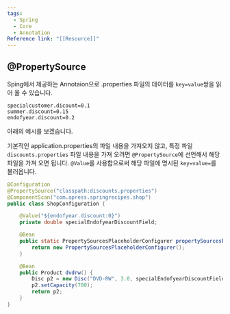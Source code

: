 ```yaml
---
tags:
  - Spring
  - Core
  - Annotation
Reference link: "[[Resource]]"
---
```

## @PropertySource
Sping에서 제공하는 Annotaion으로 .properties 파일의 데이터를 `key=value`쌍을 읽어 올 수 있습니다.

```properties title:"discounts.propeties"
specialcustomer.dicount=0.1
summer.discount=0.15
endofyear.discount=0.2
```

아래의 예시를 보겠습니다.

기본적인 application.properties의 파일 내용을 가져오지 않고, 특정 파일 `discounts.properties` 파일 내용을 가져 오려면 `@PropertySource`에 선언해서 해당 파일을 가져 오면 됩니다. `@Value`를 사용함으로써 해당 파일에 명시된 `key=value=`를 불러옵니다.

```java title:"ShopConfiguration.java"
@Configuration
@PropertySource("classpath:discounts.properties")
@ComponentScan("com.apress.springrecipes.shop")
public class ShopConfiguration {

	@Value("${endofyear.discount:0}")
	private double specialEndofyearDiscountField;

	@Bean
	public static PropertySourcesPlaceholderConfigurer propertySourcesPlaceholderConfigurer() {
		return new PropertySourcesPlaceholderConfigurer();
	}

	@Bean
	public Product dvdrw() {
		Disc p2 = new Disc("DVD-RW", 3.0, specialEndofyearDiscountField);
		p2.setCapacity(700);
		return p2;
	}
}
```

